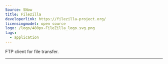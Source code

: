 ```yaml
---
Source: SNow
title: Filezilla
developerlink: https://filezilla-project.org/
licensingmodel: open source
logo: /logo/480px-FileZilla_logo.svg.png
tags:
  - application
---
```


FTP client for file transfer.

---
